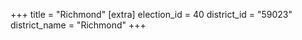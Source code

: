 +++
title = "Richmond"
[extra]
election_id = 40
district_id = "59023"
district_name = "Richmond"
+++
